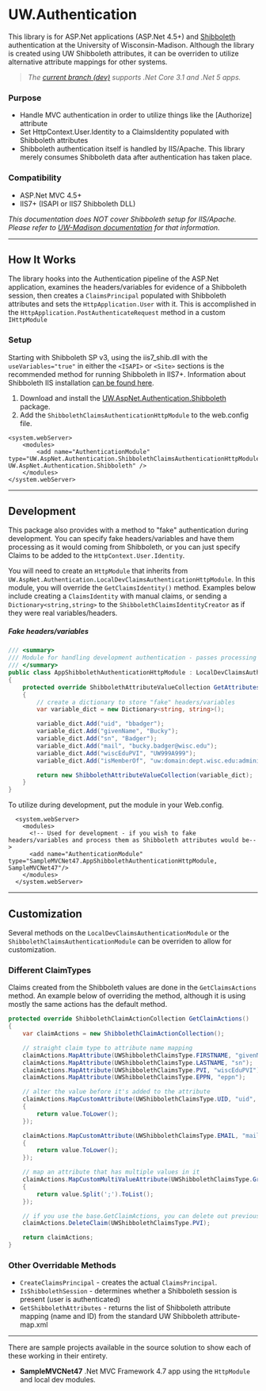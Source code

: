 # UW.Authentication

This library is for ASP.Net applications (ASP.Net 4.5+) and [Shibboleth](https://www.shibboleth.net/) authentication at the University of Wisconsin-Madison. Although the library is created using UW Shibboleth attributes, it can be overriden to utilize alternative attribute mappings for other systems.

>*The [current branch (dev)](../../tree/dev) supports .Net Core 3.1 and .Net 5 apps.*

### Purpose
- Handle MVC authentication in order to utilize things like the [Authorize] attribute
- Set HttpContext.User.Identity to a ClaimsIdentity populated with Shibboleth attributes
- Shibboleth authentication itself is handled by IIS/Apache.  This library merely consumes Shibboleth data after authentication has taken place.

### Compatibility
- ASP.Net MVC 4.5+
- IIS7+ (ISAPI or IIS7 Shibboleth DLL)

_This documentation does NOT cover Shibboleth setup for IIS/Apache.  Please refer to [UW-Madison documentation](https://kb.wisc.edu/86317) for that information._

------------
## How It Works

The library hooks into the Authentication pipeline of the ASP.Net application, examines the headers/variables for evidence of a Shibboleth session, then creates a `ClaimsPrincipal` populated with Shibboleth attributes and sets the `HttpApplication.User` with it. This is accomplished in the `HttpApplication.PostAuthenticateRequest` method in a custom `IHttpModule`

### Setup
Starting with Shibboleth SP v3, using the iis7_shib.dll with the `useVariables="true"` in either the `<ISAPI>` or `<Site>` sections is the recommended method for running Shibboleth in IIS7+.  Information about Shibboleth IIS installation [can be found here](https://wiki.shibboleth.net/confluence/display/SP3/IIS).

1. Download and install the [UW.AspNet.Authentication.Shibboleth](https://www.nuget.org/packages/UW.AspNet.Authentication.Shibboleth/) package.
2.  Add the `ShibbolethClaimsAuthenticationHttpModule` to the web.config file.

```
<system.webServer>
    <modules>
        <add name="AuthenticationModule" type="UW.AspNet.Authentication.ShibbolethClaimsAuthenticationHttpModule, UW.AspNet.Authentication.Shibboleth" />
    </modules>
</system.webServer>
```	  
------------

## Development
This package also provides with a method to "fake" authentication during development.  You can specify fake headers/variables and have them processing as it would coming from Shibboleth, or you can just specify Claims to be added to the `HttpContext.User.Identity`.

You will need to create an `HttpModule` that inherits from `UW.AspNet.Authentication.LocalDevClaimsAuthenticationHttpModule`.  In this module, you will override the `GetClaimsIdentity()` method.  Examples below include creating a `ClaimsIdentity` with manual claims, or sending a `Dictionary<string,string>` to the `ShibbolethClaimsIdentityCreator` as if they were real variables/headers.

##### Fake headers/variables
```csharp
/// <summary>
/// Module for handling development authentication - passes processing of fake header/variables to the Shibboleth library for processing
/// </summary>
public class AppShibbolethAuthenticationHttpModule : LocalDevClaimsAuthenticationHttpModule
{
    protected override ShibbolethAttributeValueCollection GetAttributesFromRequest(HttpRequest request, ShibbolethSessionType sessionType)
    {
        // create a dictionary to store "fake" headers/variables
        var variable_dict = new Dictionary<string, string>();

        variable_dict.Add("uid", "bbadger");
        variable_dict.Add("givenName", "Bucky");
        variable_dict.Add("sn", "Badger");
        variable_dict.Add("mail", "bucky.badger@wisc.edu");
        variable_dict.Add("wiscEduPVI", "UW999A999");
        variable_dict.Add("isMemberOf", "uw:domain:dept.wisc.edu:administrativestaff;uw:domain:dept.wisc.edu:it:sysadmin");

        return new ShibbolethAttributeValueCollection(variable_dict);
    }
}
```
To utilize during development, put the module in your Web.config.

      <system.webServer>
        <modules>
          <!-- Used for development - if you wish to fake headers/variables and process them as Shibboleth attributes would be-->
          <add name="AuthenticationModule" type="SampleMVCNet47.AppShibbolethAuthenticationHttpModule, SampleMVCNet47"/>
        </modules>
      </system.webServer>

------------
## Customization
Several methods on the `LocalDevClaimsAuthenticationModule` or the `ShibbolethClaimsAuthenticationModule` can be overriden to allow for customization.

### Different ClaimTypes
Claims created from the Shibboleth values are done in the `GetClaimsActions` method.  An example below of overriding the method, although it is using mostly the same actions has the default method.
```csharp
protected override ShibbolethClaimActionCollection GetClaimActions()
{
    var claimActions = new ShibbolethClaimActionCollection();

    // straight claim type to attribute name mapping
    claimActions.MapAttribute(UWShibbolethClaimsType.FIRSTNAME, "givenName");
    claimActions.MapAttribute(UWShibbolethClaimsType.LASTNAME, "sn");
    claimActions.MapAttribute(UWShibbolethClaimsType.PVI, "wiscEduPVI");
    claimActions.MapAttribute(UWShibbolethClaimsType.EPPN, "eppn");

    // alter the value before it's added to the attribute
    claimActions.MapCustomAttribute(UWShibbolethClaimsType.UID, "uid", value =>
    {
        return value.ToLower();
    });

    claimActions.MapCustomAttribute(UWShibbolethClaimsType.EMAIL, "mail", value =>
    {
        return value.ToLower();
    });

    // map an attribute that has multiple values in it
    claimActions.MapCustomMultiValueAttribute(UWShibbolethClaimsType.Group, "isMemberOf", value =>
    {
        return value.Split(';').ToList();
    });

    // if you use the base.GetClaimActions, you can delete out previous added claims
    claimActions.DeleteClaim(UWShibbolethClaimsType.PVI);

    return claimActions;
}
```

### Other Overridable Methods
* `CreateClaimsPrincipal` - creates the actual `ClaimsPrincipal`.  
* `IsShibbolethSession` - determines whether a Shibboleth session is present (user is authenticated)
* `GetShibbolethAttributes` - returns the list of Shibboleth attribute mapping (name and ID) from the standard UW Shibboleth attribute-map.xml
------------

There are sample projects available in the source solution to show each of these working in their entirety.
 - **SampleMVCNet47** .Net MVC Framework 4.7 app using the `HttpModule` and local dev modules.
